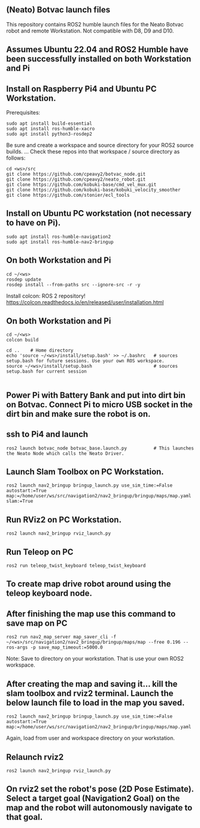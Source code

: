 ## (Neato) Botvac launch files
 
This repository contains ROS2 humble launch files for the Neato Botvac robot and remote Workstation. Not compatible with D8, D9 and D10.
 
## Assumes Ubuntu 22.04 and ROS2 Humble have been successfully installed on both Workstation and Pi
 
## Install on Raspberry Pi4 and Ubuntu PC Workstation.
 
Prerequisites:
```
sudo apt install build-essential
sudo apt install ros-humble-xacro
sudo apt install python3-rosdep2
```
Be sure and create a workspace <ws> and source <src> directory for your ROS2 source builds.
...
Check these repos into that workspace <ws> / source <src> directory as follows:
```
cd <ws>/src
git clone https://github.com/cpeavy2/botvac_node.git
git clone https://github.com/cpeavy2/neato_robot.git
git clone https://github.com/kobuki-base/cmd_vel_mux.git
git clone https://github.com/kobuki-base/kobuki_velocity_smoother
git clone https://github.com/stonier/ecl_tools

``` 
## Install on Ubuntu PC workstation (not necessary to have on Pi).
```
sudo apt install ros-humble-navigation2
sudo apt install ros-humble-nav2-bringup

```
## On both Workstation and Pi
```
cd ~/<ws>
rosdep update
rosdep install --from-paths src --ignore-src -r -y
``` 
Install colcon: ROS 2 repository!
https://colcon.readthedocs.io/en/released/user/installation.html
 
## On both Workstation and Pi
``` 
cd ~/<ws>
colcon build
 
cd ..    # Home directory
echo 'source ~/<ws>/install/setup.bash' >> ~/.bashrc   # sources setup.bash for future sessions. Use your own ROS workspace.
source ~/<ws>/install/setup.bash                       # sources setup.bash for current session
 
``` 
## Power Pi with Battery Bank and put into dirt bin on Botvac. Connect Pi to micro USB socket in the dirt bin and make sure the robot is on.
## ssh to Pi4 and launch
``` 
ros2 launch botvac_node botvac_base.launch.py          # This launches the Neato Node which calls the Neato Driver.
``` 
## Launch Slam Toolbox on PC Workstation.
```
ros2 launch nav2_bringup bringup_launch.py use_sim_time:=False autostart:=True map:=/home/user/ws/src/navigation2/nav2_bringup/bringup/maps/map.yaml slam:=True
```  
## Run RViz2 on PC Workstation.
```
ros2 launch nav2_bringup rviz_launch.py 
```
## Run Teleop on PC
``` 
ros2 run teleop_twist_keyboard teleop_twist_keyboard
``` 
## To create map drive robot around using the teleop keyboard node.
 
## After finishing the map use this command to save map on PC

```
ros2 run nav2_map_server map_saver_cli -f ~/<ws>/src/navigation2/nav2_bringup/bringup/maps/map --free 0.196 --ros-args -p save_map_timeout:=5000.0
```
Note: Save to directory on your workstation. That is use your own ROS2 workspace.
 

## After creating the map and saving it... kill the slam toolbox and rviz2 terminal. Launch the below launch file to load in the map you saved.

``` 
ros2 launch nav2_bringup bringup_launch.py use_sim_time:=False autostart:=True map:=/home/user/ws/src/navigation2/nav2_bringup/bringup/maps/map.yaml
```
Again, load from user and workspace directory on your workstation.

## Relaunch rviz2

```
ros2 launch nav2_bringup rviz_launch.py
```

## On rviz2 set the robot's pose (2D Pose Estimate). Select a target goal (Navigation2 Goal) on the map and the robot will autonomously navigate to that goal.
